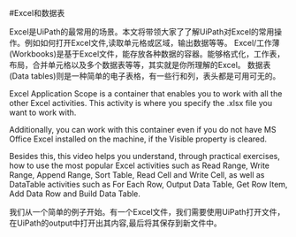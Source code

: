 #Excel和数据表

Excel是UiPath的最常用的场景。本文将带领大家了了解UiPath对Excel的常用操作。例如如何打开Excel文件,读取单元格或区域，输出数据等等。
Excel/工作薄(Workbooks)是基于Excel文件，能存放各种数据的容器。能够格式化，工作表，布局，合并单元格以及多个数据表等等，其实就是你所理解的Excel。
数据表(Data tables)则是一种简单的电子表格，有一些行和列，表头都是可用可无的。

Excel Application Scope is a container that enables you to work with all the other Excel activities. This activity is where you specify the .xlsx file you want to work with.

Additionally, you can work with this container even if you do not have MS Office Excel installed on the machine, if the Visible property is cleared. 

Besides this, this video helps you understand, through practical exercises, how to use the most popular Excel activities such as Read Range, Write Range, Append Range, Sort Table, Read Cell and Write Cell, as well as DataTable activities such as For Each Row, Output Data Table, Get Row Item, Add Data Row and Build Data Table.

我们从一个简单的例子开始。有一个Excel文件，我们需要使用UiPath打开文件，在UiPath的output中打开出其内容,最后将其保存到新文件中。



